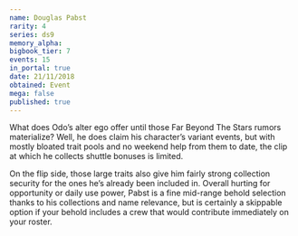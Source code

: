 ```yaml
---
name: Douglas Pabst
rarity: 4
series: ds9
memory_alpha:
bigbook_tier: 7
events: 15
in_portal: true
date: 21/11/2018
obtained: Event
mega: false
published: true
---
```


What does Odo’s alter ego offer until those Far Beyond The Stars rumors materialize? Well, he does claim his character’s variant events, but with mostly bloated trait pools and no weekend help from them to date, the clip at which he collects shuttle bonuses is limited.

On the flip side, those large traits also give him fairly strong collection security for the ones he’s already been included in. Overall hurting for opportunity or daily use power, Pabst is a fine mid-range behold selection thanks to his collections and name relevance, but is certainly a skippable option if your behold includes a crew that would contribute immediately on your roster.

